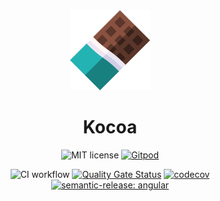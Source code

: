 <div align="center">

<img src="docs/images/kocoa.svg" alt="" width="128" height="128" />

# Kocoa

![MIT license](https://img.shields.io/badge/license-MIT-blue.svg) [![Gitpod](https://img.shields.io/badge/Gitpod-ready--to--code-blue?logo=gitpod)](https://gitpod.io/#https://github.com/Julien-Pires/kocoa)

![CI workflow](https://github.com/Julien-Pires/kocoa/actions/workflows/main.yml/badge.svg)
[![Quality Gate Status](https://sonarcloud.io/api/project_badges/measure?project=Julien-Pires_Kocoa&metric=alert_status)](https://sonarcloud.io/summary/new_code?id=Julien-Pires_Kocoa)
[![codecov](https://codecov.io/gh/Julien-Pires/Kocoa/branch/main/graph/badge.svg?token=UMAHTTJWYR)](https://codecov.io/gh/Julien-Pires/Kocoa)
[![semantic-release: angular](https://img.shields.io/badge/semantic--release-angular-e10079?logo=semantic-release)](https://github.com/semantic-release/semantic-release)

</div> 
